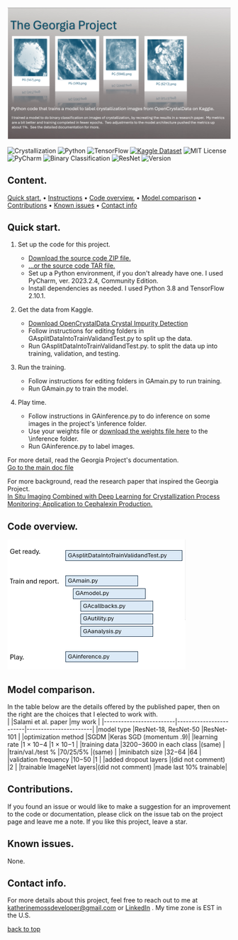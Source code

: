 ![Hero](images/HeroPolaroids.png)  

![Crystallization](https://img.shields.io/badge/domain-Crystallization-white)
![Python](https://img.shields.io/badge/Python-3.8-lightblue)
![TensorFlow](https://img.shields.io/badge/TensorFlow-2.10.1-blue)
[![Kaggle Dataset](https://img.shields.io/badge/Kaggle-Dataset-teal?logo=kaggle&logoColor=white)](https://www.kaggle.com/datasets/opencrystaldata/cephalexin-reactive-crystallization)
![MIT License](https://img.shields.io/badge/License-MIT-green)
![PyCharm](https://img.shields.io/badge/PyCharm-2023.2.4-lightorange)
![Binary Classification](https://img.shields.io/badge/task-Binary_Classification-yellowgreen)
![ResNet](https://img.shields.io/badge/model-ResNet-yellow)
![Version](https://img.shields.io/github/v/release/KatherineMossDeveloper/the-georgia-project)


## Content. 
[Quick start.](#quick-start) • 
[Instructions](#Instructions) • 
[Code overview.](#code-overview) • 
[Model comparison](#model-comparison) • 
[Contributions](#contributions) • 
[Known issues](#known-issues) • 
[Contact info](#contact-info)

## Quick start. 
1. Set up the code for this project.  
   - [Download the source code ZIP file.](https://github.com/KatherineMossDeveloper/The-Georgia-Project/archive/refs/tags/v1.0.0.zip)  
   - [...or the source code TAR file.](https://github.com/KatherineMossDeveloper/The-Georgia-Project/archive/refs/tags/v1.0.0.tar.gz)  
   - Set up a Python environment, if you don't already have one.  I used PyCharm, ver. 2023.2.4, Community Edition.  
   - Install dependencies as needed.  I used Python 3.8 and TensorFlow 2.10.1.  

2. Get the data from Kaggle.  
   - [Download OpenCrystalData Crystal Impurity Detection](https://www.kaggle.com/datasets/opencrystaldata/cephalexin-reactive-crystallization?resource=download)  
   - Follow instructions for editing folders in GAsplitDataIntoTrainValidandTest.py to split up the data.  
   - Run GAsplitDataIntoTrainValidandTest.py. to split the data up into training, validation, and testing. 

3. Run the training.  
   - Follow instructions for editing folders in GAmain.py to run training.  
   - Run GAmain.py to train the model. 
   
4. Play time.
   - Follow instructions in GAinference.py to do inference on some images in the project's \inference folder.  
   - Use your weights file or [download the weights file here](https://github.com/KatherineMossDeveloper/The-Georgia-Project/releases/download/v1.0.0/GAweights.h5) to the \inference folder.
   - Run GAinference.py to label images.  

For more detail, read the Georgia Project's documentation.  
[Go to the main doc file](docs/maindoc.md)    

For more background, read the research paper that inspired the Georgia Project.  
[In Situ Imaging Combined with Deep Learning for Crystallization Process Monitoring: Application to Cephalexin Production.](https://www.sciencedirect.com/science/article/abs/pii/S1083616021010896)   

## Code overview.  
<img src="images/codeoverview.png" alt="code overview" width="402" height="293">  

## Model comparison.  
In the table below are the details offered by the published paper, then on the right are the choices that I elected to work with.   
|                         |Salami et al. paper     |my work                |
|-------------------------|------------------------|-----------------------|
|model type               |ResNet-18, ResNet-50    |ResNet-101             |
|optimization method      |SGDM	                  |Keras SGD (momentum .9)|
|learning rate	      	  |1 × 10−4                |1 × 10−1	            |
|training data            |3200−3600 in each class |(same)                 |
|train/val./test %        |70/25/5%                |(same)                 |
|minibatch size           |32−64                   |64                     |
|validation frequency     |10−50                   |1                      |
|added dropout layers     |(did not comment)       |2                      |
|trainable ImageNet layers|(did not comment)       |made last 10% trainable|

## Contributions.  
If you found an issue or would like to make a suggestion for an improvement to the code or documentation, please click on the issue tab on the project page and leave me a note.  If you like this project, leave a star.  

## Known issues.  
None.  

## Contact info.                                                                     
For more details about this project, feel free to reach out to me at katherinemossdeveloper@gmail.com or [LinkedIn](https://www.linkedin.com/pub/katherine-moss/3/b49/228) .  My time zone is EST in the U.S.

[back to top](#content) 

